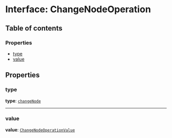# Interface: ChangeNodeOperation

## Table of contents

### Properties

* [type](/en/auto-docs/editor/interfaces/ChangeNodeOperation.md#type)
* [value](/en/auto-docs/editor/interfaces/ChangeNodeOperation.md#value)

## Properties

### type

**type**: [`changeNode`](/en/auto-docs/editor/enums/OperationType.md#changenode)

***

### value

**value**: [`ChangeNodeOperationValue`](/en/auto-docs/editor/interfaces/ChangeNodeOperationValue.md)
